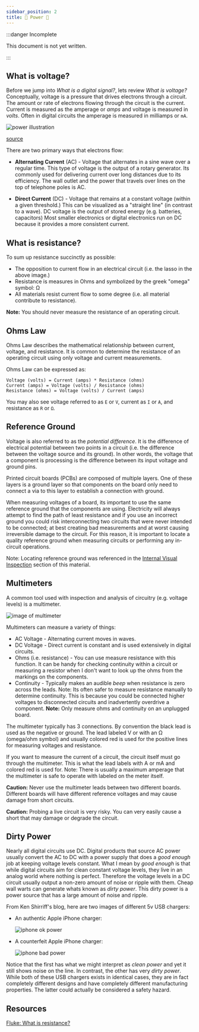 ```yaml
---
sidebar_position: 2
title: 🔌 Power 🔋
---
```


:::danger Incomplete

This document is not yet written.

:::

## What is voltage?

Before we jump into _What is a digital signal?_, lets review _What is voltage?_ Conceptually, voltage is a pressure that drives electrons through a circuit. The amount or rate of electrons flowing through the circuit is the current. Current is measured as the amperage or _amps_ and voltage is measured in _volts_. Often in digital circuits the amperage is measured in milliamps or `mA`.

![power illustration](./Power/Ohms-law-cartoon-cropped.jpg)

[source](https://www.build-electronic-circuits.com/current-voltage-resistance/)

There are two primary ways that electrons flow:

- **Alternating Current** (AC) - Voltage that alternates in a sine wave over a regular time. This type of voltage is the output of a rotary generator. Its commonly used for delivering current over long distances due to its efficiency. The wall outlet and the power that travels over lines on the top of telephone poles is AC.

- **Direct Current** (DC) - Voltage that remains at a constant voltage (within a given threshold.) This can be visualized as a "straight line" (in contrast to a wave). DC voltage is the output of stored energy (e.g. batteries, capacitors) Most smaller electronics or digital electronics run on DC because it provides a more consistent current.

## What is resistance?

To sum up resistance succinctly as possible:

- The opposition to current flow in an electrical circuit (i.e. the lasso in the above image.)
- Resistance is measures in Ohms and symbolized by the greek "omega" symbol: Ω
- All materials resist current flow to some degree (i.e. all material contribute to resistance).

**Note:** You should never measure the resistance of an operating circuit.

## Ohms Law

Ohms Law describes the mathematical relationship between current, voltage, and resistance. It is common to determine the resistance of an operating circuit using only voltage and current measurements.

Ohms Law can be expressed as:

```text
Voltage (volts) = Current (amps) * Resistance (ohms)
Current (amps) = Voltage (volts) / Resistance (ohms)
Resistance (ohms) = Voltage (volts) / Current (amps)
```

You may also see voltage referred to as `E` or `V`, current as `I` or `A`, and resistance as `R` or `Ω`.

## Reference Ground

<!-- TODO: This paragraph needs help talking about "potential difference" and "reference ground". -->

Voltage is also referred to as the _potential difference_. It is the difference of electrical potential between two points in a circuit (i.e. the difference between the voltage source and its ground). In other words, the voltage that a component is processing is the difference between its input voltage and ground pins.

Printed circuit boards (PCBs) are composed of multiple layers. One of these layers is a ground layer so that components on the board only need to connect a via to this layer to establish a connection with ground.

When measuring voltages of a board, its important to use the same reference ground that the components are using. Electricity will always attempt to find the path of least resistance and if you use an incorrect ground you could risk interconnecting two circuits that were never intended to be connected; at best creating bad measurements and at worst causing irreversible damage to the circuit. For this reason, it is important to locate a quality reference ground when measuring circuits or performing any in-circuit operations.

Note: Locating reference ground was referenced in the [Internal Visual Inspection](/docs/EmbeddedSystemsAnalysis/InitialVisualAnalysis/InternalVisualInspection#visually-locating-ground) section of this material.

## Multimeters

A common tool used with inspection and analysis of circuitry (e.g. voltage levels) is a multimeter.

![image of multimeter](./DigitalSignals/2017_Cyfrowy_miernik_uniwersalny-512x369.jpg)

<!-- TODO: Add symbols for the measurement settings. -->

Multimeters can measure a variety of things:

- AC Voltage - Alternating current moves in waves.
- DC Voltage - Direct current is constant and is used extensively in digital circuits.
- Ohms (i.e. resistance) - You can use measure resistance with this function. It can be handy for checking continuity within a circuit or measuring a resistor when I don't want to look up the ohms from the markings on the components.
- Continuity - Typically makes an audible _beep_ when resistance is zero across the leads. Note: Its often safer to measure resistance manually to determine continuity. This is because you could be connected higher voltages to disconnected circuits and inadvertently overdrive a component. **Note:** Only measure ohms and continuity on an unplugged board.

<!-- ! Note: If you measure a resistor on a board, you are measuring the resistance of everything. -->

The multimeter typically has 3 connections. By convention the black lead is used as the negative or ground. The lead labeled V or with an Ω (omega/ohm symbol) and usually colored red is used for the positive lines for measuring voltages and resistance.

If you want to measure the current of a circuit, the circuit itself must go through the multimeter. This is what the lead labels with A or mA and colored red is used for. Note: There is usually a maximum amperage that the multimeter is safe to operate with labeled on the meter itself.

**Caution:** Never use the multimeter leads between two different boards. Different boards will have different reference voltages and may cause damage from short circuits.

**Caution:** Probing a live circuit is very risky. You can very easily cause a short that may damage or degrade the circuit.

## Dirty Power

<!-- TODO: Consider expressing why this matters for analysis, or get rid of it. -->

Nearly all digital circuits use DC. Digital products that source AC power usually convert the AC to DC with a power supply that does a _good enough_ job at keeping voltage levels constant. What I mean by _good enough_ is that while digital circuits aim for clean constant voltage levels, they live in an analog world where nothing is perfect. Therefore the voltage levels in a DC circuit usually output a non-zero amount of noise or ripple with them. Cheap wall warts can generate whats known as _dirty power_. This dirty power is a power source that has a large amount of noise and ripple.

From Ken Shirriff's blog, here are two images of different 5v USB chargers:

- An authentic Apple iPhone charger:

  ![iphone ok power](./DigitalSignals/iphone-ok.png)

- A counterfeit Apple iPhone charger:

  ![iphone bad power](./DigitalSignals/iphone-bad.png)

Notice that the first has what we might interpret as _clean power_ and yet it still shows noise on the line. In contrast, the other has very _dirty power_. While both of these USB chargers exists in identical cases, they are in fact completely different designs and have completely different manufacturing properties. The latter could actually be considered a safety hazard.

<!-- TODO: Explain effects of dirty power. -->

## Resources

[Fluke: What is resistance?](https://www.fluke.com/en-us/learn/blog/electrical/what-is-resistance)